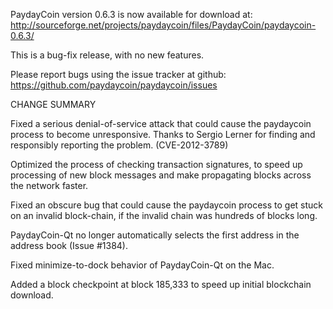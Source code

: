 PaydayCoin version 0.6.3 is now available for download at:
  http://sourceforge.net/projects/paydaycoin/files/PaydayCoin/paydaycoin-0.6.3/

This is a bug-fix release, with no new features.

Please report bugs using the issue tracker at github:
  https://github.com/paydaycoin/paydaycoin/issues

CHANGE SUMMARY

Fixed a serious denial-of-service attack that could cause the
paydaycoin process to become unresponsive. Thanks to Sergio Lerner
for finding and responsibly reporting the problem. (CVE-2012-3789)

Optimized the process of checking transaction signatures, to
speed up processing of new block messages and make propagating
blocks across the network faster.

Fixed an obscure bug that could cause the paydaycoin process to get
stuck on an invalid block-chain, if the invalid chain was
hundreds of blocks long.

PaydayCoin-Qt no longer automatically selects the first address
in the address book (Issue #1384).

Fixed minimize-to-dock behavior of PaydayCoin-Qt on the Mac.

Added a block checkpoint at block 185,333 to speed up initial
blockchain download.
